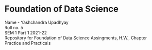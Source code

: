 # Foundation of Data Science
Name - Yashchandra Upadhyay <br>
Roll no. 5 <br>
SEM 1 Part 1 2021-22 <br>
Repository for Foundation of Data Science Assingments, H.W., Chapter Practice and Practicals <br>
